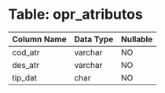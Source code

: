 # Table: opr_atributos

| Column Name | Data Type | Nullable |
|-------------|-----------|----------|
| cod_atr | varchar | NO |
| des_atr | varchar | NO |
| tip_dat | char | NO |
